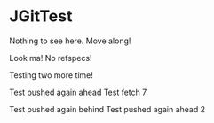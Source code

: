 JGitTest
========

Nothing to see here. Move along!

Look ma! No refspecs!

Testing two more time! 

Test pushed again ahead 
Test fetch 7

Test pushed again behind
Test pushed again ahead 2
